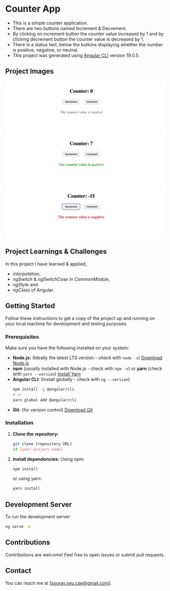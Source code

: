 # Counter App

- This is a simple counter application.
- There are two buttons named Increment & Decrement.
- By clicking on increment button the counter value increased by 1 and by clicking decrement button the counter value is decreased by 1.
- There is a status text, below the buttons displaying whether the number is positive, negative, or neutral.
- This project was generated using [Angular CLI](https://github.com/angular/angular-cli) version 19.0.5.

## Project Images

![Project Image 1](./assets/project-image-neutral.png)
![Project Image 2](./assets/project-image-positive.png)
![Project Image 1](./assets/project-image-negative.png)

## Project Learnings & Challenges

In this project I have learned & applied,

- _interpolation_,
- _ngSwitch_ & _ngSwitchCase_ in _CommonModule_,
- _ngStyle_ and
- _ngClass_
of Angular.

## Getting Started

Follow these instructions to get a copy of the project up and running on your local machine for development and testing purposes.

### Prerequisites

Make sure you have the following installed on your system:

- **Node.js:** (Ideally the latest LTS version - check with `node -v`) [Download Node.js](https://nodejs.org/)
- **npm** (usually installed with Node.js - check with `npm -v`) or **yarn** (check with `yarn --version`) [Install Yarn](https://yarnpkg.com/getting-started)
- **Angular CLI:** (Install globally - check with `ng --version`)
  ```bash
  npm install -g @angular/cli
  # or
  yarn global add @angular/cli
  ```
- **Git:** (for version control) [Download Git](https://git-scm.com/)

### Installation

1.  **Clone the repository:**

    ```bash
    git clone [repository URL]
    cd [your-project-name]
    ```

2.  **Install dependencies:**
    Using npm:
    ```bash
    npm install
    ```
    or using yarn:
    ```bash
    yarn install
    ```

## Development Server

To run the development server:

```bash
ng serve -o


```

## Contributions

Contributions are welcome! Feel free to open issues or submit pull requests.

## Contact

You can reach me at [sourav.seu.cse@gmail.com].
